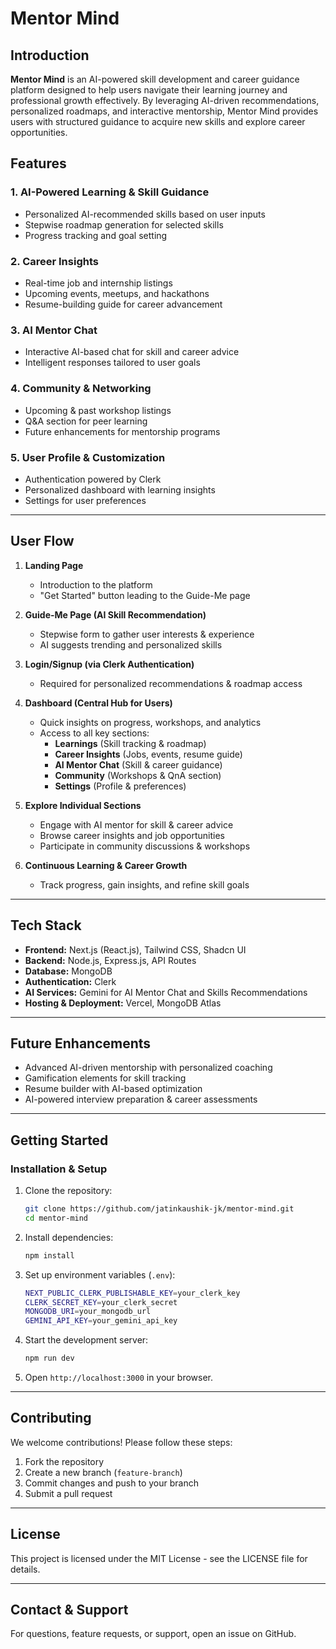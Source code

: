 # Mentor Mind

## Introduction

**Mentor Mind** is an AI-powered skill development and career guidance platform designed to help users navigate their learning journey and professional growth effectively. By leveraging AI-driven recommendations, personalized roadmaps, and interactive mentorship, Mentor Mind provides users with structured guidance to acquire new skills and explore career opportunities.

## Features

### **1. AI-Powered Learning & Skill Guidance**

- Personalized AI-recommended skills based on user inputs
- Stepwise roadmap generation for selected skills
- Progress tracking and goal setting

### **2. Career Insights**

- Real-time job and internship listings
- Upcoming events, meetups, and hackathons
- Resume-building guide for career advancement

### **3. AI Mentor Chat**

- Interactive AI-based chat for skill and career advice
- Intelligent responses tailored to user goals

### **4. Community & Networking**

- Upcoming & past workshop listings
- Q&A section for peer learning
- Future enhancements for mentorship programs

### **5. User Profile & Customization**

- Authentication powered by Clerk
- Personalized dashboard with learning insights
- Settings for user preferences

---

## **User Flow**

1. **Landing Page**

   - Introduction to the platform
   - "Get Started" button leading to the Guide-Me page

2. **Guide-Me Page (AI Skill Recommendation)**

   - Stepwise form to gather user interests & experience
   - AI suggests trending and personalized skills

3. **Login/Signup (via Clerk Authentication)**

   - Required for personalized recommendations & roadmap access

4. **Dashboard (Central Hub for Users)**

   - Quick insights on progress, workshops, and analytics
   - Access to all key sections:
     - **Learnings** (Skill tracking & roadmap)
     - **Career Insights** (Jobs, events, resume guide)
     - **AI Mentor Chat** (Skill & career guidance)
     - **Community** (Workshops & QnA section)
     - **Settings** (Profile & preferences)

5. **Explore Individual Sections**

   - Engage with AI mentor for skill & career advice
   - Browse career insights and job opportunities
   - Participate in community discussions & workshops

6. **Continuous Learning & Career Growth**

   - Track progress, gain insights, and refine skill goals

---

## **Tech Stack**

- **Frontend:** Next.js (React.js), Tailwind CSS, Shadcn UI
- **Backend:** Node.js, Express.js, API Routes
- **Database:** MongoDB
- **Authentication:** Clerk
- **AI Services:** Gemini for AI Mentor Chat and Skills Recommendations
- **Hosting & Deployment:** Vercel, MongoDB Atlas

---

## **Future Enhancements**

- Advanced AI-driven mentorship with personalized coaching
- Gamification elements for skill tracking
- Resume builder with AI-based optimization
- AI-powered interview preparation & career assessments

---

## **Getting Started**

### **Installation & Setup**

1. Clone the repository:
   ```sh
   git clone https://github.com/jatinkaushik-jk/mentor-mind.git
   cd mentor-mind
   ```
2. Install dependencies:
   ```sh
   npm install
   ```
3. Set up environment variables (`.env`):
   ```sh
   NEXT_PUBLIC_CLERK_PUBLISHABLE_KEY=your_clerk_key
   CLERK_SECRET_KEY=your_clerk_secret
   MONGODB_URI=your_mongodb_url
   GEMINI_API_KEY=your_gemini_api_key
   ```
4. Start the development server:
   ```sh
   npm run dev
   ```
5. Open `http://localhost:3000` in your browser.

---

## **Contributing**

We welcome contributions! Please follow these steps:

1. Fork the repository
2. Create a new branch (`feature-branch`)
3. Commit changes and push to your branch
4. Submit a pull request

---

## **License**

This project is licensed under the MIT License - see the LICENSE file for details.

---

## **Contact & Support**

For questions, feature requests, or support, open an issue on GitHub.
